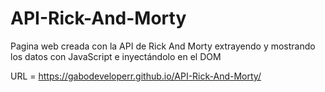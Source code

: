 # API-Rick-And-Morty
Pagina web creada con la API de Rick And Morty extrayendo y mostrando los datos con JavaScript e inyectándolo en el DOM

URL = https://gabodeveloperr.github.io/API-Rick-And-Morty/
